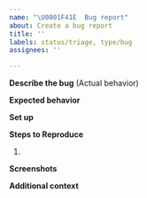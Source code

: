 ```yaml
---
name: "\U0001F41E  Bug report"
about: Create a bug report
title: ''
labels: status/triage, type/bug
assignees: ''

---
```


<!--

We will close the issue without further explanation if you don't follow this template and don't provide the information requested within this template.

Don't forget to check for existing issues/discussions regarding your proposal. We might already have it.
https://github.com/provectus/kafka-ui/issues
https://github.com/provectus/kafka-ui/discussions

-->

<!--
Please follow the naming conventions for bugs:
<Feature/Area/Scope> :  <Compact, but specific problem summary> 
Avoid generic titles, like “Topics: incorrect layout of message sorting drop-down list”. Better use something like: “Topics: Message sorting drop-down list overlaps the "Submit" button”.

-->

**Describe the bug** (Actual behavior)
<!--(A clear and concise description of what the bug is.Use a list, if there is more than one problem)-->

**Expected behavior**
<!--(A clear and concise description of what you expected to happen.)-->

**Set up**
<!--
WE MIGHT CLOSE THE ISSUE without further explanation IF YOU DON'T PROVIDE THIS INFORMATION.

How do you run the app? Please provide as much info as possible:
1. App version (docker image version or check commit hash in the top left corner in UI)
2. Helm chart version, if you use one
3. Any IAAC configs
-->


**Steps to Reproduce**
<!-- We'd like you to provide an example setup (via docker-compose, helm, etc.) 
to reproduce the problem, especially with a complex setups. -->

1. 

**Screenshots**
<!--
(If applicable, add screenshots to help explain your problem)
-->


**Additional context**
<!--
Add any other context about the problem here. E.g.: 
1. Are there any alternative scenarios (different data/methods/configuration/setup) you have tried? 
   Were they successfull or same issue occured? Please provide steps as well.
2. Related issues (if there are any).
3. Logs (if available)
4. Is there any serious impact or behaviour on the end-user because of this issue, that can be overlooked?
-->
